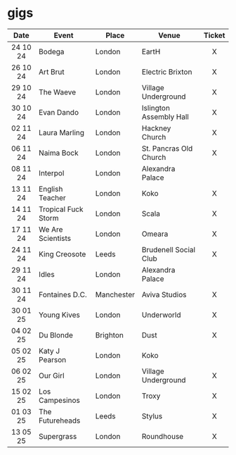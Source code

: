 # gigs
|Date|Event|Place|Venue|Ticket|
|:--:|-----|----|-----|:----:|
|24 10 24|Bodega|London|EartH|X|
|26 10 24|Art Brut|London|Electric Brixton|X|
|29 10 24|The Waeve|London|Village Underground|X|
|30 10 24|Evan Dando|London|Islington Assembly Hall|X|
|02 11 24|Laura Marling|London|Hackney Church|X|
|06 11 24|Naima Bock|London|St. Pancras Old Church|X|
|08 11 24|Interpol|London|Alexandra Palace|
|13 11 24|English Teacher|London|Koko|X|
|14 11 24|Tropical Fuck Storm|London|Scala|X|
|17 11 24|We Are Scientists|London|Omeara|X|
|24 11 24|King Creosote|Leeds|Brudenell Social Club|X|
|29 11 24|Idles|London|Alexandra Palace|
|30 11 24|Fontaines D.C.|Manchester|Aviva Studios|X|
|30 01 25|Young Kives|London|Underworld|X|
|04 02 25|Du Blonde|Brighton|Dust|X|
|05 02 25|Katy J Pearson|London|Koko|
|06 02 25|Our Girl|London|Village Underground|X|
|15 02 25|Los Campesinos|London|Troxy|X|
|01 03 25|The Futureheads|Leeds|Stylus|X|
|13 05 25|Supergrass|London|Roundhouse|X|
